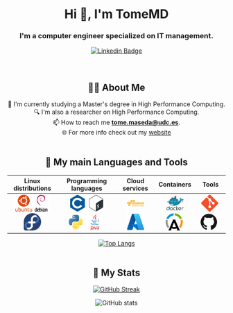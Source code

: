 <div id="content" align="center">

<div id="header" align="center">
    <h1 align="center">Hi 👋, I'm TomeMD</h1>
    <h3 align="center">I'm a computer engineer specialized on IT management. </h3>
</div>

<div id="badges" align="center">
    <a href="https://www.linkedin.com/in/tome-maseda-dorado/?locale=en_US" target="_blank">
        <img src="https://img.shields.io/badge/Linkedin-tome--maseda--dorado-blue"
            alt="Linkedin Badge" />
    </a>
</div>
<br><br>
    
## 👨‍💻 About Me

📖 I'm currently studying a Master's degree in High Performance Computing.<br>
🔍 I'm also a researcher on High Performance Computing.<br>
📫 How to reach me **tome.maseda@udc.es**.<br>
🌐 For more info check out my [website](https://tomemaseda.com)
<br><br>
    

## 🔨 My main Languages and Tools

|                     Linux distributions                      |                    Programming languages                     |                        Cloud services                        |                          Containers                          |                            Tools                             |
| :----------------------------------------------------------: | :----------------------------------------------------------: | :----------------------------------------------------------: | :----------------------------------------------------------: | :----------------------------------------------------------: |
| <img src="./img/ubuntu.svg" title="Ubuntu"  alt="Ubuntu" width="40" height="40"/><img src="./img/debian.svg" title="Debian"  alt="Debian" width="40" height="40"/><img src="./img/fedora.svg" title="Fedora"  alt="Fedora" width="40" height="40"/> | <img src="./img/c.svg" title="C"  alt="C" width="40" height="40"/>&nbsp;<img src="./img/bash.svg" title="Bash" alt="Bash" width="40" height="40"/><img src="./img/python.svg" title="Python" alt="Python" width="40" height="40"/>&nbsp;<img src="./img/java.svg" title="Java" alt="Java" width="40" height="40"/>&nbsp;&nbsp; | <img src="./img/aws.svg" title="AWS" alt="AWS" width="40" height="40"/><img src="./img/azure.svg" title="Azure" alt="Azure" width="40" height="40"/> | <img src="./img/docker.svg" title="Docker" alt="Docker" width="40" height="40"/> <img src="./img/apptainer.png" title="Apptainer" alt="Apptainer" width="40" height="40"/>&nbsp; | <img src="./img/git.svg" title="Git" alt="Git" width="40" height="40"/>&nbsp;<img src="./img/github.svg" title="GitHub" alt="GitHub" width="40" height="40"/>        &nbsp; |

[![Top Langs](https://github-readme-stats.vercel.app/api/top-langs/?username=TomeMD&theme=dark)](https://github.com/anuraghazra/github-readme-stats)
<br><br>

## 🏅 My Stats

[![GitHub Streak](https://streak-stats.demolab.com?user=TomeMD&theme=dark&border_radius=20&date_format=M%20j%5B%2C%20Y%5D)](https://git.io/streak-stats)

![GitHub stats](https://github-readme-stats.vercel.app/api?username=TomeMD&show_icons=true&theme=dark)

</div>
